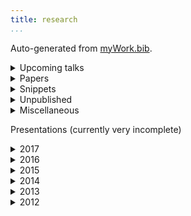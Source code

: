 ```yaml
---
title: research 
...
```


Auto-generated from [myWork.bib](https://github.com/patrl/patrl.github.io/blob/develop/bib/myWork.bib).

<details>
<summary>Upcoming talks</summary>

November 13-15, 2017. "An algebraic theory of attitudes". *Logic and Engineering of Natural Language Semantics 14*, Tokyo.
</details>

<details>
<summary>Papers</summary>

@paper17jos <a href="https://patrl.keybase.pub/papers/PoRs.pdf"><i class="fa fa-file-pdf-o" aria-hidden="true"></i></a>

@paper16nels <a href="https://patrl.keybase.pub/papers/nels46.pdf"><i class="fa fa-file-pdf-o" aria-hidden="true"></i></a>

@paper16salt <a href="https://patrl.keybase.pub/papers/saltpaper.pdf"><i class="fa fa-file-pdf-o" aria-hidden="true"></i></a>

@paper16sub <a href="https://patrl.keybase.pub/papers/SuB20.pdf"><i class="fa fa-file-pdf-o" aria-hidden="true"></i></a>

@paper16cls <a href="https://patrl.keybase.pub/papers/cls52proceedings.pdf"><i class="fa fa-file-pdf-o" aria-hidden="true"></i></a>

@paper16wccfl <a href="https://patrl.keybase.pub/papers/wccfl-draft.pdf"><i class="fa fa-file-pdf-o" aria-hidden="true"></i></a>

@paper15cls <a href="https://patrl.keybase.pub/papers/cls49proceedings.pdf"><i class="fa fa-file-pdf-o" aria-hidden="true"></i></a>

</details>


<details>

<summary>Snippets</Summary>

@snippet17 <a href="https://patrl.keybase.pub/snippets/snippet-superiority.pdf"><i class="fa fa-file-pdf-o" aria-hidden="true"></i></a>

@snippet15 <a href="https://patrl.keybase.pub/snippets/snippet.pdf"><i class="fa fa-file-pdf-o" aria-hidden="true"></i></a>

@snippet17tense <a href="https://patrl.keybase.pub/snippets/tenseSnippet_v1.pdf"><i class="fa fa-file-pdf-o" aria-hidden="true"></i></a>


</details>

<details>
<summary>Unpublished</summary>

@unpub17thesis





@unpub13thesis

@unpub12thesis

</details>

<details>
<summary>Miscellaneous</summary>

...

</details>

Presentations (currently very incomplete)

<details>
<summary>2017</summary>

@talk17zas

</details>

<details>
<summary>2016</summary>

@talk16igg

@talk16console

</details>

<details>
<summary>2015</summary>

@poster15glow

@talk15wccfl

@talk15egg

@talk15ucl

@talk15ellipsis

@poster15salt

@talk15lsd

@talk15cam

</details>

<details>
<summary>2014</summary>

@talk14lagb

@poster14salt

</details>

<details>
<summary>2013</summary>

@talk13mfil

@talk13mfilSolo

@talk13edin

@poster13

@talk13edinws

@talk13cls

</details>

<details>
<summary>2012</summary>

@talk12edin

</details>

<style type="text/css">

DETAILS[open] SUMMARY ~ * 
{
 animation: sweep .5s ease-in-out;
}

@keyframes sweep 
{
 0%    {opacity: 0; margin-left: -10px}
 100%  {opacity: 1; margin-left: 0px}
}

</style>
